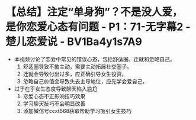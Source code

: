 # 【总结】注定“单身狗”？不是没人爱，是你恋爱心态有问题 - P1：71-无字幕2 - 楚儿恋爱说 - BV1Ba4y1s7A9

-   本视频讨论了恋爱中常见的错误心态，包括舒适圈、迁就和忽略自己。 
    1.  舒适圈导致不敢主动，需要主动拓展社交圈子。
    2.  迁就会导致付出过多，应正确引导女生投资。
    3.  忽略自己价值会导致失去主导地位，应先学会爱自己。
-   过于在乎女生态度导致聊天陷入尴尬
    1.  恋爱心态不正影响技巧效果
    2.  学习聊天技巧不会明显改善
    3.  添加微信号ccxt668获取帮助学习吸引女生技巧